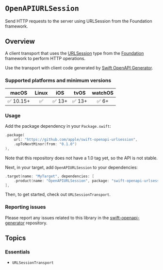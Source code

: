 # ``OpenAPIURLSession``

Send HTTP requests to the server using URLSession from the Foundation framework. 

## Overview

A client transport that uses the [URLSession](https://developer.apple.com/documentation/foundation/urlsession) type from the [Foundation](https://developer.apple.com/documentation/foundation) framework to perform HTTP operations.

Use the transport with client code generated by [Swift OpenAPI Generator](https://github.com/apple/swift-openapi-generator).

### Supported platforms and minimum versions
| macOS | Linux | iOS | tvOS | watchOS |
| :-: | :-: | :-: | :-: | :-: |
| ✅ 10.15+  | ✅     | ✅ 13+ | ✅ 13+ | ✅ 6+ |

### Usage

Add the package dependency in your `Package.swift`:

```swift
.package(
    url: "https://github.com/apple/swift-openapi-urlsession",
    .upToNextMinor(from: "0.1.0")
),
```

Note that this repository does not have a 1.0 tag yet, so the API is not stable.

Next, in your target, add `OpenAPIURLSession` to your dependencies:

```swift
.target(name: "MyTarget", dependencies: [
    .product(name: "OpenAPIURLSession", package: "swift-openapi-urlsession"),
],
```

Then, to get started, check out ``URLSessionTransport``.

### Reporting issues

Please report any issues related to this library in the
[swift-openapi-generator](https://github.com/apple/swift-openapi-generator/issues)
repository.

## Topics

### Essentials

- ``URLSessionTransport``
